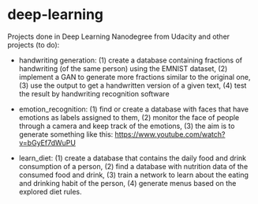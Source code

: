 # deep-learning

Projects done in Deep Learning Nanodegree from Udacity and other projects (to do):

- handwriting generation: (1) create a database containing fractions of handwriting (of the same person) using the EMNIST dataset,          (2) implement a GAN to generate more fractions similar to the original one, (3) use the output to get a handwritten version of a given text, (4) test the result by handwriting recognition software

- emotion_recognition: (1) find or create a database with faces that have emotions as labels assigned to them, (2) monitor the face of people through a camera and keep track of the emotions, (3) the aim is to generate something like this: https://www.youtube.com/watch?v=bGyEf7dWuPU

- learn_diet: (1) create a database that contains the daily food and drink consumption of a person, (2) find a database with nutrition data of the consumed food and drink, (3) train a network to learn about the eating and drinking habit of the person, (4) generate menus based on the explored diet rules.
